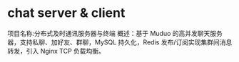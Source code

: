 # chat server & client
项目名称:分布式及时通讯服务器与终端
概述：基于 Muduo 的高并发聊天服务器，支持私聊、加好友、群聊，MySQL 持久化，Redis 发布/订阅实现集群间消息转发，引入 Nginx TCP 负载均衡。